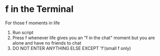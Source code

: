 <h1>f in the Terminal</h1>
For those f moments in life
<ol>
<li>Run script</li>
<li>Press f whenever life gives you an "f in the chat" moment but you are alone and have no friends to chat</li>
<li>DO NOT ENTER ANYTHING ELSE EXCEPT 'f'(small f only)</li>
</ol>